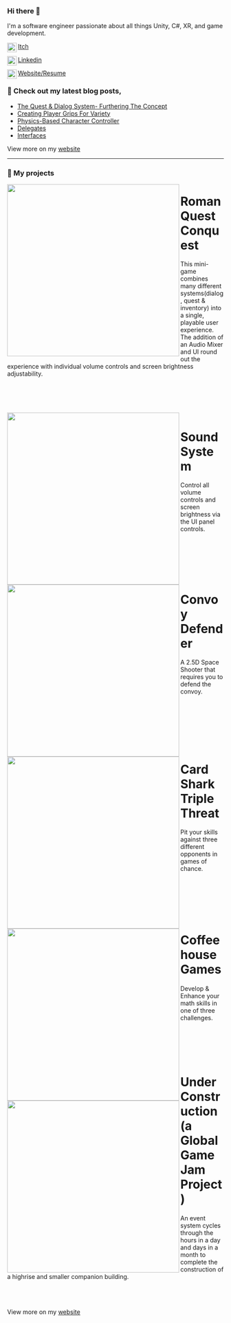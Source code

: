 ### Hi there 👋

I'm a software engineer passionate about all things Unity, C#, XR, and game development.

[<img align="left" width="22px" src="https://assetsio.reedpopcdn.com/Itch.io_logo.jpg?width=1200&height=1200&fit=crop&quality=100&format=png&enable=upscale&auto=webp"/>Itch](https://eyetengu.itch.io/)

[<img align="left" width="22px" src="https://cdn-icons-png.flaticon.com/512/174/174857.png"/>Linkedin](https://www.linkedin.com/in/eric-young-dev/)

[<img align="left" width="22px" src="http://samuelarminana.com/favicon.ico"/>Website/Resume](https://warrior-ways.com/)

### 📝 Check out my latest blog posts,
<!-- BLOG-POST-LIST:START -->
- [The Quest & Dialog System- Furthering The Concept](https://medium.com/@younge205/the-quest-dialog-system-furthering-the-concept-c302a88a5ad1?source=user_profile---------3----------------------------)
- [Creating Player Grips For Variety](https://medium.com/@younge205/creating-player-grips-for-variety-b835beb54541?source=user_profile---------2----------------------------)
- [Physics-Based Character Controller](https://medium.com/@younge205/physics-based-character-controller-e913cfab63c6?source=user_profile---------20----------------------------)
- [Delegates](https://medium.com/@younge205/delegates-2d7964332eae?source=user_profile---------12----------------------------)
- [Interfaces](https://medium.com/@younge205/interfaces-27d3553d2616?source=user_profile---------15----------------------------)
<!-- BLOG-POST-LIST:END -->
View more on my [website](https://eveciana21.wixsite.com/lobogames)

---
### 💾 My projects

<img src="http://warrior-ways.com/images/RomanWorld_PreGif-ezgif.com-video-to-gif-converter.gif" align= "left" width= "400px"/>

# Roman Quest Conquest
This mini-game combines many different systems(dialog, quest & inventory) into a single, playable user experience. The addition of an Audio Mixer and UI round out the experience with individual volume controls and screen brightness adjustability.

<br/>
<br/>
<br/>
<br/>


<img src="https://i.imgur.com/1IbHnIc.png" align="left" width="400px"/>



# Sound System
Control all volume controls and screen brightness via the UI panel controls.


<br/>
<br/>
<br/>
<br/>
<br/>


<img src="http://warrior-ways.com/images/Screenshot2024-08-06223135.png" align="left" width="400px"/>

# Convoy Defender
A 2.5D Space Shooter that requires you to defend the convoy.​

<br/>
<br/>
<br/>
<br/>
<br/>
<br/>


<img src="http://warrior-ways.com/images/Screenshot2024-08-06121801.png" align="left" width="400px"/>

# Card Shark Triple Threat
Pit your skills against three different opponents in games of chance.
<br/>
<br/>
<br/>
<br/>
<br/>
<br/>
<br/>

<img src="https://i.imgur.com/xPx9TWf.png" align="left" width="400px"/> 

# Coffeehouse Games
Develop & Enhance your math skills in one of three challenges.
<br/>
<br/>
<br/>
<br/>
<br/>
<br/>


<img src="https://i.imgur.com/GqTlUxf.png" align="left" width="400px"/> 

# Under Construction (a Global Game Jam Project)
An event system cycles through the hours in a day and days in a month to complete the construction of a highrise and smaller companion building.
<br/>
<br/>
<br/>
<br/>





View more on my [website](https://warrior-ways.com/)

